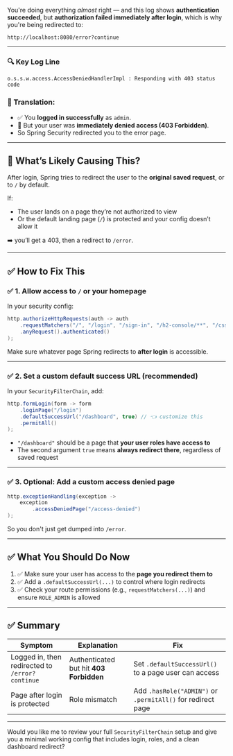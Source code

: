 You're doing everything *almost* right — and this log shows **authentication succeeded**, but **authorization failed immediately after login**, which is why you're being redirected to:

```
http://localhost:8080/error?continue
```

---

### 🔍 Key Log Line

```plaintext
o.s.s.w.access.AccessDeniedHandlerImpl : Responding with 403 status code
```

### 🧠 Translation:

* ✅ You **logged in successfully** as `admin`.
* 🚫 But your user was **immediately denied access (403 Forbidden)**.
* So Spring Security redirected you to the error page.

---

## 🔎 What’s Likely Causing This?

After login, Spring tries to redirect the user to the **original saved request**, or to `/` by default.

If:

* The user lands on a page they’re not authorized to view
* Or the default landing page (`/`) is protected and your config doesn’t allow it

➡️ you’ll get a 403, then a redirect to `/error`.

---

## ✅ How to Fix This

### ✅ 1. **Allow access to `/` or your homepage**

In your security config:

```java
http.authorizeHttpRequests(auth -> auth
    .requestMatchers("/", "/login", "/sign-in", "/h2-console/**", "/css/**", "/js/**").permitAll()
    .anyRequest().authenticated()
);
```

Make sure whatever page Spring redirects to **after login** is accessible.

---

### ✅ 2. **Set a custom default success URL (recommended)**

In your `SecurityFilterChain`, add:

```java
http.formLogin(form -> form
    .loginPage("/login")
    .defaultSuccessUrl("/dashboard", true) // 👈 customize this
    .permitAll()
);
```

* `"/dashboard"` should be a page that **your user roles have access to**
* The second argument `true` means **always redirect there**, regardless of saved request

---

### ✅ 3. **Optional: Add a custom access denied page**

```java
http.exceptionHandling(exception -> 
    exception
        .accessDeniedPage("/access-denied")
);
```

So you don't just get dumped into `/error`.

---

## ✅ What You Should Do Now

1. ✅ Make sure your user has access to the **page you redirect them to**
2. ✅ Add a `.defaultSuccessUrl(...)` to control where login redirects
3. ✅ Check your route permissions (e.g., `requestMatchers(...)`) and ensure `ROLE_ADMIN` is allowed

---

## ✅ Summary

| Symptom                                         | Explanation                             | Fix                                                         |
| ----------------------------------------------- | --------------------------------------- | ----------------------------------------------------------- |
| Logged in, then redirected to `/error?continue` | Authenticated but hit **403 Forbidden** | Set `.defaultSuccessUrl()` to a page user can access        |
| Page after login is protected                   | Role mismatch                           | Add `.hasRole("ADMIN")` or `.permitAll()` for redirect page |

---

Would you like me to review your full `SecurityFilterChain` setup and give you a minimal working config that includes login, roles, and a clean dashboard redirect?
